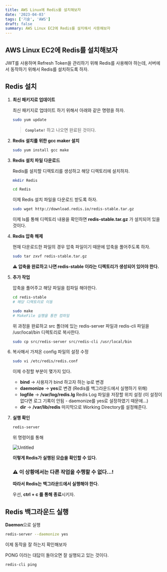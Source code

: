 ```yaml
---
title: AWS Linux에 Redis를 설치해보자
date: '2023-04-03'
tags: ['기술', 'AWS']
draft: false
summary: AWS Linux EC2에 Redis를 설치해서 사용해보자
---
```


## AWS Linux EC2에 Redis를 설치해보자

JWT를 사용하며 Refresh Token을 관리하기 위해 Redis를 사용해야 하는데, 서버에서 동작하기 위해서 Redis를 설치하도록 하자.

## Redis 설치

1. **최신 패키지로 업데이트**

   최신 패키지로 업데이트 하기 위해서 아래와 같은 명령을 하자.

   ```bash
   sudo yum update
   ```

   > **`Complete!`** 하고 나오면 완료된 것이다.

1. **Redis 설치를 위한 gcc maker 설치**

   ```bash
   sudo yum install gcc make
   ```

1. **Redis 설치 파일 다운로드**

   Redis를 설치할 디렉토리를 생성하고 해당 디렉토리에 설치하자.

   ```bash
   mkdir Redis

   cd Redis
   ```

   이제 Redis 설치 파일을 다운로드 받도록 하자.

   ```bash
   sudo wget http://download.redis.io/redis-stable.tar.gz
   ```

   이제 ls를 통해 디렉토리 내용을 확인하면 **redis-stable.tar.gz** 가 설치되어 있을 것이다.

1. **Redis 압축 해제**

   현재 다운로드한 파일의 경우 압축 파일이기 때문에 압축을 풀어주도록 하자.

   ```bash
   sudo tar zxvf redis-stable.tar.gz
   ```

   **⚠️ 압축을 완료하고 나면 redis-stable 이라는 디렉토리가 생성되어 있어야 한다.**

1. **추가 작업**

   압축을 풀어주고 해당 파일을 컴파일 해야한다.

   ```bash
   cd redis-stable
   # 해당 디렉토리로 이동

   sudo make
   # MakeFile 실행을 통한 컴파일
   ```

   위 과정을 완료하고 src 폴더에 있는 redis-server 파일과 redis-cli 파일을 /usr/local/bin 디렉토리로 복사한다.

   ```bash
   sudo cp src/redis-server src/redis-cli /usr/local/bin
   ```

1. 복사해서 가져온 config 파일의 설정 수정

   ```bash
   sudo vi /etc/redis/redis.conf
   ```

   이제 수정할 부분이 몇가지 있다.

   - **bind** → 사용자가 bind 하고자 하는 ip로 변경
   - **daemonize** → **yes**로 변경 (Redis를 백그라운드에서 실행하기 위해)
   - **logfile** → **/var/log/redis.lg**
     Redis Log 파일을 저장할 위치 설정 (이 설정이 없다면 로그 기록이 안됨 - daemonize를 yes로 설정하였기 때문에…)
   - **dir** → **/var/lib/redis**
     마지막으로 Working Directory를 설정해준다.

1. **실행 확인**

   ```bash
   redis-server
   ```

   위 명령어를 통해

   ![Untitled](https://www.notion.so/image/https%3A%2F%2Fs3-us-west-2.amazonaws.com%2Fsecure.notion-static.com%2Fa85c30ff-0846-4598-8ed6-6773f38b3fd0%2FUntitled.png?table=block&id=0a0fbeee-53dd-4352-8556-39020bb82701&spaceId=ed58f7c6-46bb-48c4-829a-b24be3b7faa2&width=1920&userId=db5d5977-127f-463d-b91b-77eec4b05d2d&cache=v2)

   **이렇게 Redis가 실행된 모습을 확인할 수 있다.**

   ### ⚠️ 이 상황에서는 다른 작업을 수행할 수 없다…!

   **따라서 Redis는 백그라운드에서 실행해야 한다.**

   우선, **ctrl + c 를 통해 종료**시키자.

## Redis 백그라운드 실행

**Daemon**으로 실행

```bash
redis-server --daemonize yes
```

이제 동작을 잘 하는지 확인해보자

PONG 이라는 대답이 돌아오면 잘 실행되고 있는 것이다.

```bash
redis-cli ping
```
